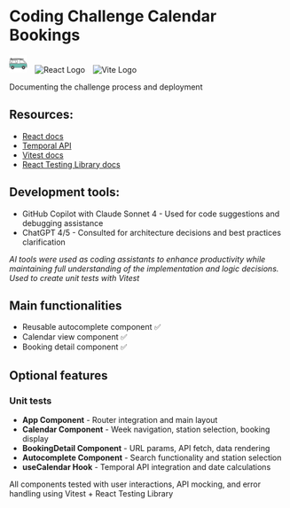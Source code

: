 # Coding Challenge Calendar Bookings

<p>
  <img src="./calendar-bookings/public/roadsurfer-favicon.png" alt="Van Logo" width="32" style="margin-right: 10px;">
  <img src="https://react.dev/favicon-32x32.png" alt="React Logo" width="32" style="margin-right: 10px;">
  <img src="https://vitejs.dev/logo-with-shadow.png" alt="Vite Logo" width="32">
</p>

Documenting the challenge process and deployment

## Resources:

- [React docs](https://react.dev/learn)
- [Temporal API](https://tc39.es/proposal-temporal/docs/)
- [Vitest docs](https://vitest.dev/guide/)
- [React Testing Library docs](https://testing-library.com/docs/react-testing-library/intro/)

## Development tools:

- GitHub Copilot with Claude Sonnet 4 - Used for code suggestions and debugging assistance
- ChatGPT 4/5 - Consulted for architecture decisions and best practices clarification

_AI tools were used as coding assistants to enhance productivity while maintaining full understanding of the implementation and logic decisions. Used to create unit tests with Vitest_

## Main functionalities

- Reusable autocomplete component ✅
- Calendar view component ✅
- Booking detail component ✅

## Optional features

### Unit tests

- **App Component** - Router integration and main layout
- **Calendar Component** - Week navigation, station selection, booking display
- **BookingDetail Component** - URL params, API fetch, data rendering
- **Autocomplete Component** - Search functionality and station selection
- **useCalendar Hook** - Temporal API integration and date calculations

All components tested with user interactions, API mocking, and error handling using Vitest + React Testing Library
